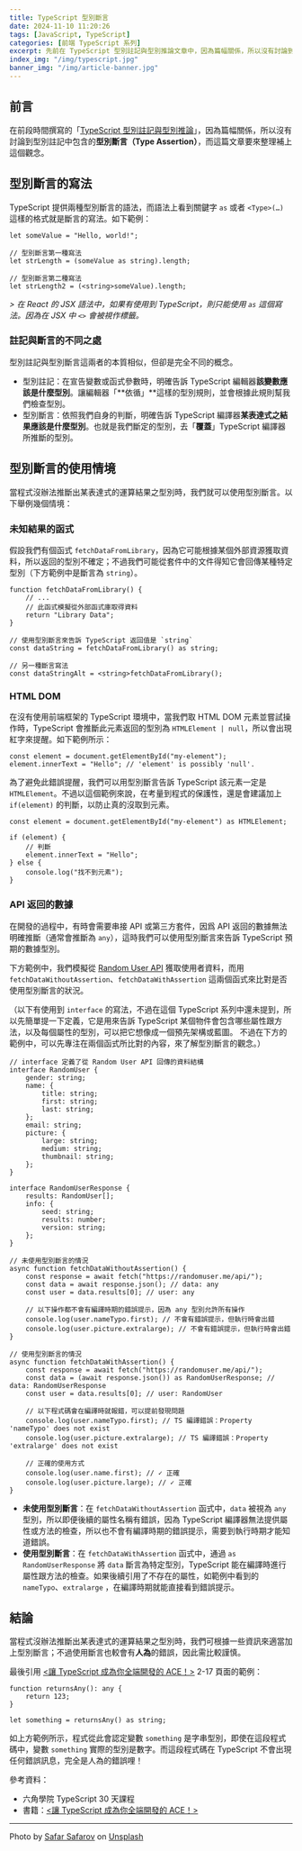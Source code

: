 ```yaml
---
title: TypeScript 型別斷言
date: 2024-11-10 11:20:26
tags: [JavaScript, TypeScript]
categories: [前端 TypeScript 系列]
excerpt: 先前在 TypeScript 型別註記與型別推論文章中，因為篇幅關係，所以沒有討論到型別斷言，而這篇要來補上這個觀念。
index_img: "/img/typescript.jpg"
banner_img: "/img/article-banner.jpg"
---
```


## 前言

在前段時間撰寫的「[TypeScript 型別註記與型別推論](https://yaj55billy.github.io/post/typescript-gradual-typing.html#)」，因為篇幅關係，所以沒有討論到型別註記中包含的**型別斷言（Type Assertion）**，而這篇文章要來整理補上這個觀念。

## 型別斷言的寫法

TypeScript 提供兩種型別斷言的語法，而語法上看到關鍵字 `as` 或者 `<Type>(…)` 這樣的格式就是斷言的寫法。如下範例：

```tsx
let someValue = "Hello, world!";

// 型別斷言第一種寫法
let strLength = (someValue as string).length;

// 型別斷言第二種寫法
let strLength2 = (<string>someValue).length;
```

_> 在 React 的 JSX 語法中，如果有使用到 TypeScript，則只能使用 `as` 這個寫法。因為在 JSX 中 `<>` 會被視作標籤。_

### 註記與斷言的不同之處

型別註記與型別斷言這兩者的本質相似，但卻是完全不同的概念。

- 型別註記：在宣告變數或函式參數時，明確告訴 TypeScript 編輯器**該變數應該是什麼型別**。讓編輯器「**依循」**這樣的型別規則，並會根據此規則幫我們檢查型別。
- 型別斷言：依照我們自身的判斷，明確告訴 TypeScript 編譯器**某表達式之結果應該是什麼型別**。也就是我們斷定的型別，去「**覆蓋**」TypeScript 編譯器所推斷的型別。

## 型別斷言的使用情境

當程式沒辦法推斷出某表達式的運算結果之型別時，我們就可以使用型別斷言。以下舉例幾個情境：

### 未知結果的函式

假設我們有個函式 `fetchDataFromLibrary`，因為它可能根據某個外部資源獲取資料，所以返回的型別不確定；不過我們可能從套件中的文件得知它會回傳某種特定型別（下方範例中是斷言為 `string`）。

```tsx
function fetchDataFromLibrary() {
	// ...
	// 此函式模擬從外部函式庫取得資料
	return "Library Data";
}

// 使用型別斷言來告訴 TypeScript 返回值是 `string`
const dataString = fetchDataFromLibrary() as string;

// 另一種斷言寫法
const dataStringAlt = <string>fetchDataFromLibrary();
```

### HTML DOM

在沒有使用前端框架的 TypeScript 環境中，當我們取 HTML DOM 元素並嘗試操作時，TypeScript 會推斷此元素返回的型別為 `HTMLElement | null`，所以會出現紅字來提醒。如下範例所示：

```tsx
const element = document.getElementById("my-element");
element.innerText = "Hello"; // 'element' is possibly 'null'.
```

為了避免此錯誤提醒，我們可以用型別斷言告訴 TypeScript 該元素一定是 `HTMLElement`。不過以這個範例來說，在考量到程式的保護性，還是會建議加上`if(element)` 的判斷，以防止真的沒取到元素。

```tsx
const element = document.getElementById("my-element") as HTMLElement;

if (element) {
	// 判斷
	element.innerText = "Hello";
} else {
	console.log("找不到元素");
}
```

### API 返回的數據

在開發的過程中，有時會需要串接 API 或第三方套件，因爲 API 返回的數據無法明確推斷（通常會推斷為 `any`），這時我們可以使用型別斷言來告訴 TypeScript 預期的數據型別。

下方範例中，我們模擬從 [Random User API](https://randomuser.me/) 獲取使用者資料，而用 `fetchDataWithoutAssertion`、`fetchDataWithAssertion` 這兩個函式來比對是否使用型別斷言的狀況。

（以下有使用到 `interface` 的寫法，不過在這個 TypeScript 系列中還未提到，所以先簡單提一下定義，它是用來告訴 TypeScript 某個物件會包含哪些屬性跟方法，以及每個屬性的型別，可以把它想像成一個預先架構或藍圖。 不過在下方的範例中，可以先專注在兩個函式所比對的內容，來了解型別斷言的觀念。）

```tsx
// interface 定義了從 Random User API 回傳的資料結構
interface RandomUser {
	gender: string;
	name: {
		title: string;
		first: string;
		last: string;
	};
	email: string;
	picture: {
		large: string;
		medium: string;
		thumbnail: string;
	};
}

interface RandomUserResponse {
	results: RandomUser[];
	info: {
		seed: string;
		results: number;
		version: string;
	};
}

// 未使用型別斷言的情況
async function fetchDataWithoutAssertion() {
	const response = await fetch("https://randomuser.me/api/");
	const data = await response.json(); // data: any
	const user = data.results[0]; // user: any

	// 以下操作都不會有編譯時期的錯誤提示，因為 any 型別允許所有操作
	console.log(user.nameTypo.first); // 不會有錯誤提示，但執行時會出錯
	console.log(user.picture.extralarge); // 不會有錯誤提示，但執行時會出錯
}

// 使用型別斷言的情況
async function fetchDataWithAssertion() {
	const response = await fetch("https://randomuser.me/api/");
	const data = (await response.json()) as RandomUserResponse; // data: RandomUserResponse
	const user = data.results[0]; // user: RandomUser

	// 以下程式碼會在編譯時就報錯，可以提前發現問題
	console.log(user.nameTypo.first); // TS 編譯錯誤：Property 'nameTypo' does not exist
	console.log(user.picture.extralarge); // TS 編譯錯誤：Property 'extralarge' does not exist

	// 正確的使用方式
	console.log(user.name.first); // ✓ 正確
	console.log(user.picture.large); // ✓ 正確
}
```

- **未使用型別斷言**：在 `fetchDataWithoutAssertion` 函式中，`data` 被視為 `any` 型別，所以即便後續的屬性名稱有錯誤，因為 TypeScript 編譯器無法提供屬性或方法的檢查，所以也不會有編譯時期的錯誤提示，需要到執行時期才能知道錯誤。
- **使用型別斷言**：在 `fetchDataWithAssertion` 函式中，通過 `as RandomUserResponse` 將 `data` 斷言為特定型別，TypeScript 能在編譯時進行屬性跟方法的檢查。如果後續引用了不存在的屬性，如範例中看到的 `nameTypo`、`extralarge` ，在編譯時期就能直接看到錯誤提示。

## 結論

當程式沒辦法推斷出某表達式的運算結果之型別時，我們可根據一些資訊來適當加上型別斷言；不過使用斷言也較會有**人為**的錯誤，因此需比較謹慎。

最後引用 [<讓 TypeScript 成為你全端開發的 ACE！>](https://www.tenlong.com.tw/products/9789864344895?list_name=srh) 2-17 頁面的範例：

```tsx
function returnsAny(): any {
	return 123;
}

let something = returnsAny() as string;
```

如上方範例所示，程式從此會認定變數 `something` 是字串型別，即使在這段程式碼中，變數 `something` 實際的型別是數字。而這段程式碼在 TypeScript 不會出現任何錯誤訊息，完全是人為的錯誤哩！

參考資料：

- 六角學院 TypeScript 30 天課程
- 書籍：[<讓 TypeScript 成為你全端開發的 ACE！>](https://www.tenlong.com.tw/products/9789864344895?list_name=srh)

---

Photo by <a href="https://unsplash.com/@safarslife?utm_content=creditCopyText&utm_medium=referral&utm_source=unsplash">Safar Safarov</a> on <a href="https://unsplash.com/photos/turned-on-gray-laptop-computer-MSN8TFhJ0is?utm_content=creditCopyText&utm_medium=referral&utm_source=unsplash">Unsplash</a>
